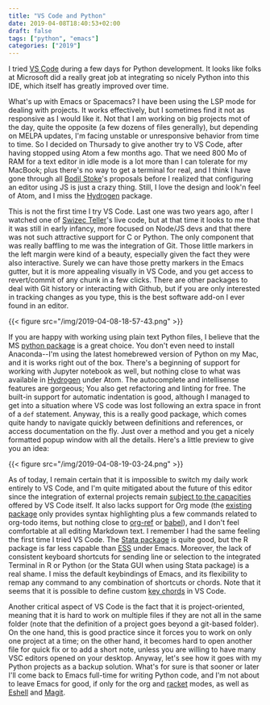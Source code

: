 ```yaml
---
title: "VS Code and Python"
date: 2019-04-08T18:40:53+02:00
draft: false
tags: ["python", "emacs"]
categories: ["2019"]
---
```


I tried [VS Code](https://code.visualstudio.com) during a few days for Python development. It looks like folks at Microsoft did a really great job at integrating so nicely Python into this IDE, which itself has greatly improved over time.

What's up with Emacs or Spacemacs? I have been using the LSP mode for dealing with projects. It works effectively, but I sometimes find it not as responsive as I would like it. Not that I am working on big projects mot of the day, quite the opposite (a few dozens of files generally), but depending on MELPA updates, I'm facing unstable or unresponsive behavior from time to time. So I decided on Thursady to give another try to VS Code, after having stopped using Atom a few months ago. That we need 800 Mo of RAM for a text editor in idle mode is a lot more than I can tolerate for my MacBook; plus there's no way to get a terminal for real, and I think I have gone through all [Bodil Stoke](https://github.com/bodil/ohai-atom)'s proposals before I realized that configuring an editor using JS is just a crazy thing. Still, I love the design and look'n feel of Atom, and I miss the [Hydrogen](https://atom.io/packages/hydrogen) package. 

This is not the first time I try VS Code. Last one was two years ago, after I watched one of [Swizec Teller](https://swizec.com/blog/vscode-better-editor-emacs/swizec/7921)'s live code, but at that time it looks to me that it was still in early infancy, more focused on Node/JS devs and that there was not such attractive support for C or Python. The only component that was really baffling to me was the integration of Git. Those little markers in the left margin were kind of a beauty, especially given the fact they were also interactive. Surely we can have those pretty markers in the Emacs gutter, but it is more appealing visually in VS Code, and you get access to revert/commit of any chunk in a few clicks. There are other packages to deal with Git history or interacting with Github, but if you are only interested in tracking changes as you type, this is the best software add-on I ever found in an editor.

{{< figure src="/img/2019-04-08-18-57-43.png" >}}

If you are happy with working using plain text Python files, I believe that the MS [python package](https://marketplace.visualstudio.com/itemdetails?itemName=ms-python.python) is a great choice. You don't even need to install Anaconda--I'm using the latest homebrewed version of Python on my Mac, and it is works right out of the box. There's a beginning of support for working with Jupyter notebook as well, but nothing close to what was available in [Hydrogen](https://atom.io/packages/hydrogen) under Atom. The autocomplete and intellisense features are gorgeous; You also get refactoring and linting for free. The built-in support for automatic indentation is good, although I managed to get into a situation where VS code was lost following an extra space in front of a `def` statement. Anyway, this is a really good package, which comes quite handy to navigate quickly between definitions and references, or access documentation on the fly. Just over a method and you get a nicely formatted popup window with all the details. Here's a little preview to give you an idea:

{{< figure src="/img/2019-04-08-19-03-24.png" >}}

As of today, I remain certain that it is impossible to switch my daily work entirely to VS Code, and I'm quite mitigated about the future of this editor since the integration of external projects remain [subject to the capacities](https://code.visualstudio.com/api/extension-capabilities/overview#no-dom-access) offered by VS Code itself. It also lacks support for Org mode (the [existing package](https://vscode-org-mode.github.io/vscode-org-mode/) only provides syntax highlighting plus a few commands related to org-todo items, but nothing close to [org-ref](https://github.com/jkitchin/org-ref) or [babel](https://orgmode.org/worg/org-contrib/babel/)), and I don't feel comfortable at all editing Markdown text. I remember I had the same feeling the first time I tried VS Code. The [Stata package](https://marketplace.visualstudio.com/items?itemName=kylebarron.stata-enhanced) is quite good, but the R package is far less capable than [ESS](https://ess.r-project.org) under Emacs. Moreover, the lack of consistent keyboard shortcuts for sending line or selection to the integrated Terminal in R or Python (or the Stata GUI when using Stata package) is a real shame. I miss the default keybindings of Emacs, and its flexibility to remap any command to any combination of shortcuts or chords. Note that it seems that it is possible to define custom [key chords](https://www.emacswiki.org/emacs/KeyChord) in VS Code. 

Another critical aspect of VS Code is the fact that it is project-oriented, meaning that it is hard to work on multiple files if they are not all in the same folder (note that the definition of a project goes beyond a git-based folder). On the one hand, this is good practice since it forces you to work on only one project at a time; on the other hand, it becomes hard to open another file for quick fix or to add a short note, unless you are willing to have many VSC editors opened on your desktop. Anyway, let's see how it goes with my Python projects as a backup solution. What's for sure is that sooner or later I'll come back to Emacs full-time for writing Python code, and I'm not about to leave Emacs for good, if only for the org and [racket](https://github.com/greghendershott/racket-mode) modes, as well as [Eshell](https://masteringemacs.org/article/complete-guide-mastering-eshell) and [Magit](https://magit.vc).
